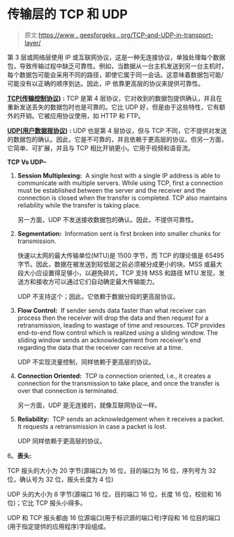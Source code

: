 # 传输层的 TCP 和 UDP

> 原文:[https://www . geesforgeks . org/TCP-and-UDP-in-transport-layer/](https://www.geeksforgeeks.org/tcp-and-udp-in-transport-layer/)

第 3 层或网络层使用 IP 或互联网协议，这是一种无连接协议，单独处理每个数据包，导致传输过程中缺乏可靠性。例如，当数据从一台主机发送到另一台主机时，每个数据包可能会采用不同的路径，即使它属于同一会话。这意味着数据包可能/可能没有以正确的顺序到达。因此，IP 依靠更高层的协议来提供可靠性。

[**TCP(传输控制协议)**](https://www.geeksforgeeks.org/tcp-services-and-segment-structure/) **:**
TCP 是第 4 层协议，它对收到的数据包提供确认，并且在重新发送丢失的数据包时也是可靠的。它比 UDP 好，但是由于这些特性，它有额外的开销。它被应用协议使用，如 HTTP 和 FTP。

[**UDP(用户数据报协议)**](https://www.geeksforgeeks.org/computer-network-user-datagram-protocol-udp/) **:**
UDP 也是第 4 层协议，但与 TCP 不同，它不提供对发送的数据包的确认。因此，它是不可靠的，并且依赖于更高层的协议。但另一方面，它简单、可扩展，并且与 TCP 相比开销更小。它用于视频和语音流。

**TCP Vs UDP–**

1.  **Session Multiplexing:** 
    A single host with a single IP address is able to communicate with multiple servers. While using TCP, first a connection must be established between the server and the receiver and the connection is closed when the transfer is completed. TCP also maintains reliability while the transfer is taking place. 

    另一方面，UDP 不发送接收数据包的确认。因此，不提供可靠性。

2.  **Segmentation:** 
    Information sent is first broken into smaller chunks for transmission. 

    快速以太网的最大传输单位(MTU)是 1500 字节，而 TCP 的理论值是 65495 字节。因此，数据在被发送到较低层之前必须被分成更小的块。MSS 或最大段大小应设置得足够小，以避免碎片。TCP 支持 MSS 和路径 MTU 发现，发送方和接收方可以通过它们自动确定最大传输能力。

    UDP 不支持这个；因此，它依赖于数据分段的更高层协议。

3.  **Flow Control:** 
    If sender sends data faster than what receiver can process then the receiver will drop the data and then request for a retransmission, leading to wastage of time and resources. TCP provides end-to-end flow control which is realized using a sliding window. The sliding window sends an acknowledgement from receiver’s end regarding the data that the receiver can receive at a time. 

    UDP 不实现流量控制，同样依赖于更高层的协议。

4.  **Connection Oriented:** 
    TCP is connection oriented, i.e., it creates a connection for the transmission to take place, and once the transfer is over that connection is terminated. 

    另一方面，UDP 是无连接的，就像互联网协议一样。

5.  **Reliability:** 
    TCP sends an acknowledgement when it receives a packet. It requests a retransmission in case a packet is lost. 

    UDP 同样依赖于更高层的协议。

6。**表头:**

TCP 报头的大小为 20 字节(源端口为 16 位，目的端口为 16 位，序列号为 32 位，确认号为 32 位，报头长度为 4 位)

UDP 头的大小为 8 字节(源端口 16 位，目的端口 16 位，长度 16 位，校验和 16 位)；它比 TCP 报头小得多。

UDP 和 TCP 报头都由 16 位源端口(用于标识源的端口号)字段和 16 位目的端口(用于指定提供的应用程序)字段组成。